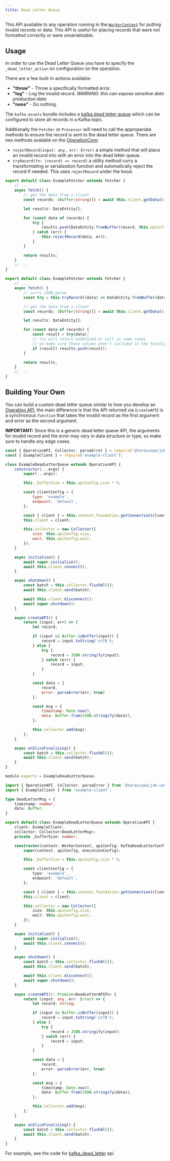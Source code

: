 ```yaml
---
title: Dead Letter Queue
---
```


This API available to any operation running in the [`WorkerContext`](../packages/job-components/api/classes/workerexecutioncontext.md) for putting invalid records or data. This API is useful for placing records that were not formatted correctly or were unserializable.

## Usage

In order to use the Dead Letter Queue you have to specify the `_dead_letter_action` on configuration on the operation.

There are a few built-in actions available:

- **"throw"** - Throw a specifically formatted error.
- **"log"** - Log the invalid record. *WARNING: this can expose sensitive data production data*
- **"none"** - Do nothing.

The `kafka-assets` bundle includes a [kafka dead letter queue](https://github.com/terascope/kafka-assets/blob/master/README.md#kafka-dead-letter) which can be configured to store all records in a Kafka topic.

Additionally the `Fetcher` or `Processor` will need to call the approperiate methods to ensure the record is sent to the dead letter queue. There are two methods avalable on the [OperationCore](../packages/job-components/api/classes/operationcore.md):

- `rejectRecord(input: any, err: Error)` a simple method that will place an invalid record into with an error into the dead letter queue.
- `tryRecord(fn: (record) => record)` a utility method curry a transformating or serialization function and automatically reject the record if needed. This uses `rejectRecord` under the hood.

<!--DOCUSAURUS_CODE_TABS-->
<!--rejectRecord()-->
```ts
export default class ExampleFetcher extends Fetcher {
    // ...
    async fetch() {
        // get the data from a client
        const records: (Buffer|string)[] = await this.client.getData();

        let results: DataEntity[];

        for (const data of records) {
            try {
                results.push(DataEntity.fromBuffer(record, this.opConfig));
            } catch (err) {
                this.rejectRecord(data, err);
            }
        }

        return results;
    }
    // ...
}
```
<!--tryRecord()-->
```ts
export default class ExampleFetcher extends Fetcher {
    // ...
    async fetch() {
        // curry JSON.parse
        const try = this.tryRecord((data) => DataEntity.fromBuffer(data, this.opConfig));

        // get the data from a client
        const records: (Buffer|string)[] = await this.client.getData();

        let results: DataEntity[];

        for (const data of records) {
            const result = try(data);
            // try will return undefined or null in some cases
            // so make sure those values aren't included in the finally result
            if (result) results.push(result);
        }

        return results;
    }
    // ...
}
```
<!--END_DOCUSAURUS_CODE_TABS-->

## Building Your Own

You can build a custom dead letter queue similar to how you develop an [Operation API](./development.md#operation-api), the main difference is that the API returned via (`createAPI`) is a synchronous `function` that takes the invalid record as the first argument and error as the second argument.

**IMPORTANT:** Since this is a generic dead letter queue API, the arguments for invalid record and the error may vary in data structure or type, so make sure to handle any edge cases.

<!--DOCUSAURUS_CODE_TABS-->
<!--JavaScript-->
```js
const { OperationAPI, Collector, parseError } = require('@terascope/job-components');
const { ExampleClient } = require('example-client');

class ExampleDeadLetterQueue extends OperationAPI {
    constructor(...args) {
        super(...args);

        this._bufferSize = this.apiConfig.size * 5;

        const clientConfig = {
            type: 'example',
            endpoint: 'default',
        };

        const { client } = this.context.foundation.getConnection(clientConfig);
        this.client = client;

        this.collector = new Collector({
            size: this.apiConfig.size,
            wait: this.apiConfig.wait,
        });
    }

    async initialize() {
        await super.initialize();
        await this.client.connect();
    }

    async shutdown() {
        const batch = this.collector.flushAll();
        await this.client.send(batch);

        await this.client.disconnect();
        await super.shutdown();
    }

    async createAPI() {
        return (input, err) => {
            let record;

            if (input && Buffer.isBuffer(input)) {
                record = input.toString('utf8');
            } else {
                try {
                    record = JSON.stringify(input);
                } catch (err) {
                    record = input;
                }
            }

            const data = {
                record,
                error: parseError(err, true)
            };

            const msg = {
                timestamp: Date.now(),
                data: Buffer.from(JSON.stringify(data)),
            };

            this.collector.add(msg);
        };
    }

    async onSliceFinalizing() {
        const batch = this.collector.flushAll();
        await this.client.send(batch);
    }
}

module.exports = ExampleDeadLetterQueue;
```
<!--TypeScript-->
```ts
import { OperationAPI, Collector, parseError } from '@terascope/job-components';
import { ExampleClient } from 'example-client';

type DeadLetterMsg = {
    timestamp: number,
    data: Buffer,
}

export default class ExampleDeadLetterQueue extends OperationAPI {
    client: ExampleClient;
    collector: Collector<DeadLetterMsg>;
    private _bufferSize: number;

    constructor(context: WorkerContext, apiConfig: KafkaDeadLetterConfig, executionConfig: ExecutionConfig) {
        super(context, apiConfig, executionConfig);

        this._bufferSize = this.apiConfig.size * 5;

        const clientConfig = {
            type: 'example',
            endpoint: 'default',
        };

        const { client } = this.context.foundation.getConnection(clientConfig);
        this.client = client;

        this.collector = new Collector({
            size: this.apiConfig.size,
            wait: this.apiConfig.wait,
        });
    }

    async initialize() {
        await super.initialize();
        await this.client.connect();
    }

    async shutdown() {
        const batch = this.collector.flushAll();
        await this.client.send(batch);

        await this.client.disconnect();
        await super.shutdown();
    }

    async createAPI(): Promise<DeadLetterAPIFn> {
        return (input: any, err: Error) => {
            let record: string;

            if (input && Buffer.isBuffer(input)) {
                record = input.toString('utf8');
            } else {
                try {
                    record = JSON.stringify(input);
                } catch (err) {
                    record = input;
                }
            }

            const data = {
                record,
                error: parseError(err, true)
            };

            const msg = {
                timestamp: Date.now(),
                data: Buffer.from(JSON.stringify(data)),
            };

            this.collector.add(msg);
        };
    }

    async onSliceFinalizing() {
        const batch = this.collector.flushAll();
        await this.client.send(batch);
    }
}
```
<!--END_DOCUSAURUS_CODE_TABS-->

For example, see the code for [kafka_dead_letter](https://github.com/terascope/kafka-assets/tree/master/asset/src/kafka_dead_letter) api.
